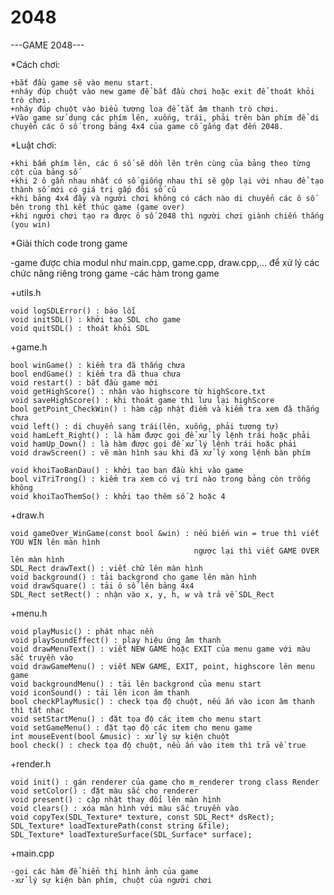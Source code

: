 # 2048

---GAME 2048---

*Cách chơi:

    +bắt đầu game sẽ vào menu start.
    +nháy đúp chuột vào new game để bắt đầu chơi hoặc exit để thoát khỏi trò chơi.
    +nháy đúp chuột vào biểu tượng loa để tắt âm thanh trò chơi.
    +Vào game sử dụng các phím lên, xuống, trái, phải trên bàn phím để di chuyển các ô số trong bảng 4x4 của game cố gắng đạt đến 2048.

*Luật chơi:

    +khi bấm phím lên, các ô số sẽ dồn lên trên cùng của bảng theo từng cột của bảng số
    +khi 2 ô gần nhau nhất có số giống nhau thì sẽ gộp lại với nhau để tạo thành số mới có giá trị gấp đôi số cũ
    +khi bảng 4x4 đầy và người chơi không có cách nào di chuyển các ô số bên trong thì kết thúc game (game over)
    +khi người chơi tạo ra được ô số 2048 thì người chơi giành chiến thắng (you win)

*Giải thích code trong game

-game được chia modul như main.cpp, game.cpp, draw.cpp,... để xử lý các chức năng riêng trong game
-các hàm trong game

 +utils.h

    void logSDLError() : báo lỗi
    void initSDL() : khởi tạo SDL cho game
    void quitSDL() : thoát khỏi SDL
 +game.h
 
    bool winGame() : kiểm tra đã thắng chưa
    bool endGame() : kiểm tra đã thua chưa
    void restart() : bắt đầu game mới
    void getHighScore() : nhận vào highscore từ highScore.txt
    void saveHighScore() : khi thoát game thì lưu lại highScore
    bool getPoint_CheckWin() : hàm cập nhật điểm và kiểm tra xem đã thắng chưa
    void left() : di chuyển sang trái(lên, xuống, phải tương tự)
    void hamLeft_Right() : là hàm được gọi để xử lý lệnh trái hoặc phải
    void hamUp_Down() : là hàm được gọi để xử lý lệnh trái hoặc phải
    void drawScreen() : vẽ màn hình sau khi đã xử lý xong lệnh bàn phím
    
    void khoiTaoBanDau() : khởi tạo ban đầu khi vào game
    bool viTriTrong() : kiểm tra xem có vị trí nào trong bảng còn trống không
    void khoiTaoThemSo() : khởi tạo thêm số 2 hoặc 4
  +draw.h

    void gameOver_WinGame(const bool &win) : nếu biến win = true thì viết YOU WIN lên màn hình
                                             ngược lại thì viết GAME OVER lên màn hình
    SDL_Rect drawText() : viết chữ lên màn hình 
    void background() : tải backgrond cho game lên màn hình
    void drawSquare() : tải ô số lên bảng 4x4
    SDL_Rect setRect() : nhận vào x, y, h, w và trả về SDL_Rect
   +menu.h
   
    void playMusic() : phát nhạc nền
    void playSoundEffect() : play hiệu ứng âm thanh
    void drawMenuText() : viết NEW GAME hoặc EXIT của menu game với màu sắc truyền vào
    void drawGameMenu() : viết NEW GAME, EXIT, point, highscore lên menu game
    void backgroundMenu() : tải lên backgrond của menu start
    void iconSound() : tải lên icon âm thanh
    bool checkPlayMusic() : check tọa độ chuột, nếu ấn vào icon âm thanh thì tắt nhạc
    void setStartMenu() : đặt tọa độ các item cho menu start
    void setGameMenu() : đặt tạo độ các item cho menu game
    int mouseEvent(bool &music) : xử lý sự kiện chuột
    bool check() : check tọa độ chuột, nếu ấn vào item thì trả về true
    
   +render.h
   
    void init() : gán renderer của game cho m_renderer trong class Render
    void setColor() : đặt màu sắc cho renderer
    void present() : cập nhật thay đổi lên màn hình
    void clears() : xóa màn hình với màu sắc truyền vào
    void copyTex(SDL_Texture* texture, const SDL_Rect* dsRect);
    SDL_Texture* loadTexturePath(const string &file);
    SDL_Texture* loadTextureSurface(SDL_Surface* surface);
   +main.cpp
   
    -gọi các hàm để hiển thị hình ảnh của game
    -xử lý sự kiện bàn phím, chuột của người chơi
   
